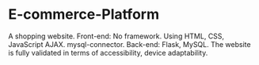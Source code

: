 # E-commerce-Platform
A shopping website. 
Front-end: No framework. Using HTML, CSS, JavaScript AJAX.
mysql-connector.
Back-end: Flask, MySQL.
The website is fully validated in terms of accessibility, device adaptability.
